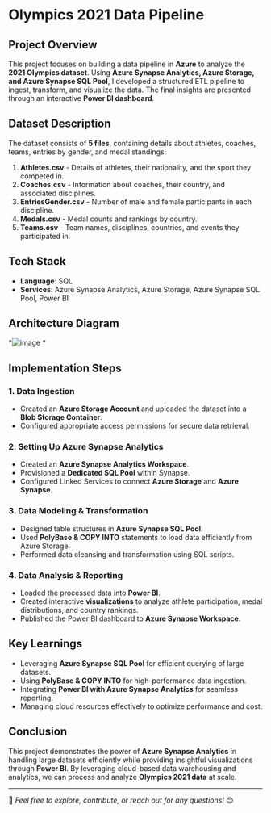 # Olympics 2021 Data Pipeline

## Project Overview
This project focuses on building a data pipeline in **Azure** to analyze the **2021 Olympics dataset**. Using **Azure Synapse Analytics, Azure Storage, and Azure Synapse SQL Pool**, I developed a structured ETL pipeline to ingest, transform, and visualize the data. The final insights are presented through an interactive **Power BI dashboard**.

## Dataset Description
The dataset consists of **5 files**, containing details about athletes, coaches, teams, entries by gender, and medal standings:
1. **Athletes.csv** - Details of athletes, their nationality, and the sport they competed in.
2. **Coaches.csv** - Information about coaches, their country, and associated disciplines.
3. **EntriesGender.csv** - Number of male and female participants in each discipline.
4. **Medals.csv** - Medal counts and rankings by country.
5. **Teams.csv** - Team names, disciplines, countries, and events they participated in.

## Tech Stack
- **Language**: SQL
- **Services**: Azure Synapse Analytics, Azure Storage, Azure Synapse SQL Pool, Power BI

## Architecture Diagram
*![image](https://github.com/user-attachments/assets/820ffaf8-2a04-453b-8e7e-363c3448e983)
*

## Implementation Steps
### 1. Data Ingestion
- Created an **Azure Storage Account** and uploaded the dataset into a **Blob Storage Container**.
- Configured appropriate access permissions for secure data retrieval.

### 2. Setting Up Azure Synapse Analytics
- Created an **Azure Synapse Analytics Workspace**.
- Provisioned a **Dedicated SQL Pool** within Synapse.
- Configured Linked Services to connect **Azure Storage** and **Azure Synapse**.

### 3. Data Modeling & Transformation
- Designed table structures in **Azure Synapse SQL Pool**.
- Used **PolyBase & COPY INTO** statements to load data efficiently from Azure Storage.
- Performed data cleansing and transformation using SQL scripts.

### 4. Data Analysis & Reporting
- Loaded the processed data into **Power BI**.
- Created interactive **visualizations** to analyze athlete participation, medal distributions, and country rankings.
- Published the Power BI dashboard to **Azure Synapse Workspace**.


## Key Learnings
- Leveraging **Azure Synapse SQL Pool** for efficient querying of large datasets.
- Using **PolyBase & COPY INTO** for high-performance data ingestion.
- Integrating **Power BI with Azure Synapse Analytics** for seamless reporting.
- Managing cloud resources effectively to optimize performance and cost.


## Conclusion
This project demonstrates the power of **Azure Synapse Analytics** in handling large datasets efficiently while providing insightful visualizations through **Power BI**. By leveraging cloud-based data warehousing and analytics, we can process and analyze **Olympics 2021 data** at scale.

---

📌 *Feel free to explore, contribute, or reach out for any questions!* 😊

